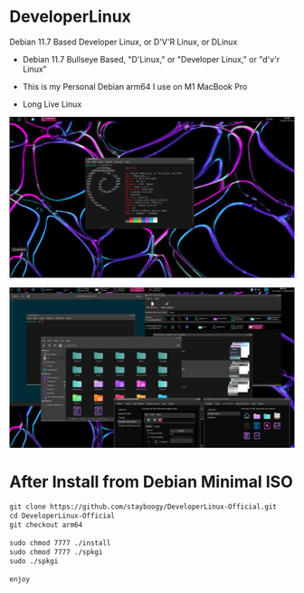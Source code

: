 # DeveloperLinux
Debian 11.7 Based Developer Linux, or D'V'R Linux, or DLinux

- Debian 11.7 Bullseye Based, "D'Linux," or "Developer Linux," or "d'v'r Linux"

- This is my Personal Debian arm64 I use on M1 MacBook Pro

- Long Live Linux


![App Screenshot](https://github.com/stayboogy/stayboogy_DeveloperLinux-Official/blob/788b28b4cd420743d682af66a46cf3b5996389a4/DLinux--NeoFetchInfo.png)

![App Screenshot](https://github.com/stayboogy/stayboogy_DeveloperLinux-Official/blob/788b28b4cd420743d682af66a46cf3b5996389a4/DLinux--SystemStyles.png)

# After Install from Debian Minimal ISO

```
git clone https://github.com/stayboogy/DeveloperLinux-Official.git
cd DeveloperLinux-Official
git checkout arm64

sudo chmod 7777 ./install
sudo chmod 7777 ./spkgi
sudo ./spkgi

enjoy
```



